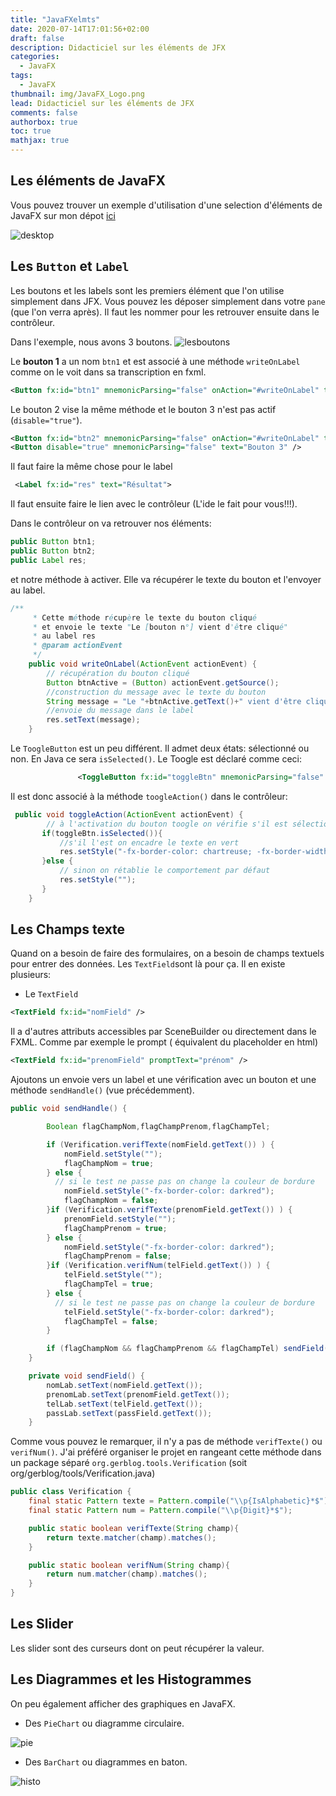 ```yaml
---
title: "JavaFXelmts"
date: 2020-07-14T17:01:56+02:00
draft: false
description: Didacticiel sur les éléments de JFX
categories:
  - JavaFX
tags:
  - JavaFX
thumbnail: img/JavaFX_Logo.png
lead: Didacticiel sur les éléments de JFX
comments: false
authorbox: true
toc: true
mathjax: true
---
```

## Les éléments de JavaFX

Vous pouvez trouver un exemple d'utilisation d'une selection d'éléments de JavaFX sur mon dépot [ici](https://github.com/germainsip/gegeLib)

![desktop](/img/gegelib.png)

## Les `Button` et `Label`

Les boutons et les labels sont les premiers élément que l'on utilise simplement dans JFX.
Vous pouvez les déposer simplement dans votre `pane` (que l'on verra après).
Il faut les nommer pour les retrouver ensuite dans le contrôleur.

Dans l'exemple, nous avons 3 boutons.
![lesboutons](/img/lesboutons.png)

Le **bouton 1** a un nom `btn1` et est associé à une méthode `writeOnLabel` comme on le voit dans sa transcription en fxml.

```xml
<Button fx:id="btn1" mnemonicParsing="false" onAction="#writeOnLabel" text="Bouton 1" />
```

Le bouton 2 vise la même méthode et le bouton 3 n'est pas actif (`disable="true"`).

```xml
<Button fx:id="btn2" mnemonicParsing="false" onAction="#writeOnLabel" text="Bouton 2" />
<Button disable="true" mnemonicParsing="false" text="Bouton 3" />
```

Il faut faire la même chose pour le label

```xml
 <Label fx:id="res" text="Résultat">
```

Il faut ensuite faire le lien avec le contrôleur (L'ide le fait pour vous!!!).

Dans le contrôleur on va retrouver nos éléments:

```java
public Button btn1;
public Button btn2;
public Label res;
```

et notre méthode à activer. Elle va récupérer le texte du bouton et l'envoyer au label.

```java
/**
     * Cette méthode récupère le texte du bouton cliqué
     * et envoie le texte "Le [bouton n°] vient d'être cliqué"
     * au label res
     * @param actionEvent
     */
    public void writeOnLabel(ActionEvent actionEvent) {
        // récupération du bouton cliqué
        Button btnActive = (Button) actionEvent.getSource();
        //construction du message avec le texte du bouton
        String message = "Le "+btnActive.getText()+" vient d'être cliqué!";
        //envoie du message dans le label
        res.setText(message);
    }
```

Le `ToogleButton` est un peu différent. Il admet deux états: sélectionné ou non. En Java ce sera `isSelected()`. Le Toogle est déclaré comme ceci:

```xml
               <ToggleButton fx:id="toggleBtn" mnemonicParsing="false" onAction="#toggleAction" text="ToggleButton" />

```

Il est donc associé à la méthode `toogleAction()` dans le contrôleur:

```java
 public void toggleAction(ActionEvent actionEvent) {
        // à l'activation du bouton toogle on vérifie s'il est sélectionné ou non
       if(toggleBtn.isSelected()){
           //s'il l'est on encadre le texte en vert
           res.setStyle("-fx-border-color: chartreuse; -fx-border-width: 5");
       }else {
           // sinon on rétablie le comportement par défaut
           res.setStyle("");
       }
    }
```

## Les Champs texte

Quand on a besoin de faire des formulaires, on a besoin de champs textuels pour entrer des données. Les `TextField`sont là pour ça.
Il en existe plusieurs:
- Le `TextField`

```xml
<TextField fx:id="nomField" />
```

Il a d'autres attributs accessibles par SceneBuilder ou directement dans le FXML. Comme par exemple le prompt ( équivalent du placeholder en html)

```xml
<TextField fx:id="prenomField" promptText="prénom" />
```

Ajoutons un envoie vers un label et une vérification avec un bouton et une méthode `sendHandle()` (vue précédemment).

```java
public void sendHandle() {

        Boolean flagChampNom,flagChampPrenom,flagChampTel;

        if (Verification.verifTexte(nomField.getText()) ) {
            nomField.setStyle("");
            flagChampNom = true;
        } else {
          // si le test ne passe pas on change la couleur de bordure
            nomField.setStyle("-fx-border-color: darkred");
            flagChampNom = false;
        }if (Verification.verifTexte(prenomField.getText()) ) {
            prenomField.setStyle("");
            flagChampPrenom = true;
        } else {
            nomField.setStyle("-fx-border-color: darkred");
            flagChampPrenom = false;
        }if (Verification.verifNum(telField.getText()) ) {
            telField.setStyle("");
            flagChampTel = true;
        } else {
          // si le test ne passe pas on change la couleur de bordure
            telField.setStyle("-fx-border-color: darkred");
            flagChampTel = false;
        }

        if (flagChampNom && flagChampPrenom && flagChampTel) sendField();
    }

    private void sendField() {
        nomLab.setText(nomField.getText());
        prenomLab.setText(prenomField.getText());
        telLab.setText(telField.getText());
        passLab.setText(passField.getText());
    }
```

Comme vous pouvez le remarquer, il n'y a pas de méthode `verifTexte()` ou `verifNum()`. J'ai préféré organiser le projet en rangeant cette méthode dans un package séparé `org.gerblog.tools.Verification` (soit org/gerblog/tools/Verification.java)

```java
public class Verification {
    final static Pattern texte = Pattern.compile("\\p{IsAlphabetic}*$");
    final static Pattern num = Pattern.compile("\\p{Digit}*$");

    public static boolean verifTexte(String champ){
        return texte.matcher(champ).matches();
    }

    public static boolean verifNum(String champ){
        return num.matcher(champ).matches();
    }
}
```

## Les Slider

Les slider sont des curseurs dont on peut récupérer la valeur.
<!-- à compléter -->

## Les Diagrammes et les Histogrammes

On peu également afficher des graphiques en JavaFX.

- Des `PieChart` ou diagramme circulaire.

![pie](/img/pieelmt.png)

- Des `BarChart` ou diagrammes en baton.

![histo](/img/histoelmt.png)

<!-- à compléter -->
